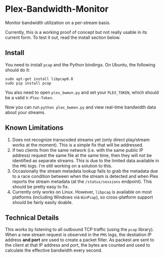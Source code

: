 # Plex-Bandwidth-Monitor
Monitor bandwidth utilization on a per-stream basis.

Currently, this is a working proof of concept but not really
usable in its current form.  To test it out, read the install
section below.


## Install
You need to install ``pcap`` and the Python bindings.  On Ubuntu,
the following should do it:

```
sudo apt-get install libpcap0.8
sudo pip install pcap
```

You also need to open ``plex_bwmon.py`` and set your ``PLEX_TOKEN``,
which should be a valid ``X-Plex-Token``.

Now you can run ``python plex_bwmon.py`` and view real-time bandwidth
data about your streams.


## Known Limitations

  1. Does not recognize transcoded streams yet (only direct play/stream
     works at the moment).  This is a simple fix that will be addressed.
  2. If two clients from the same network (i.e. with the same public IP
     address) request the same file at the same time, then they will not
     be identified as separate streams.  This is due to the limited data
     available in the `PMS` logs.  I'm still working on a solution to
     this.
  3. Occasionally the stream metadata lookup fails to grab the metadata
     due to a race condition between when the stream is detected and when
     Plex reports the stream metadata (at the `/status/sessions` endpoint).
     This should be pretty easy to fix.
  4. Currently only works on Linux.  However, `libpcap` is available on
     most platforms (including Windows via `WinPcap`), so cross-platform
     support should be fairly easily doable.


## Technical Details

This works by listening to all outbound TCP traffic (using the `pcap`
library).  When a new stream request is observed in the `PMS` logs, the
destiation IP address **and port** are used to create a packet filter.
As packest are sent to the client at that IP address and port, the bytes
are counted and used to calculate the effective bandwidth every second.
